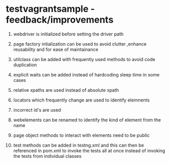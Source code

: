 # testvagrantsample -feedback/improvements
1. webdriver is initialized before setting the driver path

2. page factory intialization can be used to avoid clutter ,enhance reusability and for ease of maintainance

3. utilclass can be added with frequently used methods to avoid code duplication

4. explicit waits can be added instead of hardcoding sleep time in some cases

5. relative xpaths are used instead of absolute xpath

6. locators which frequently change are used to identify elemnents

7. incorrect id's are used 

8. webelements can be renamed to identify the kind of element from the name

9. page object methods to interact with elements need to be public 

10. test methods can be added in testng.xml and this can then be referenced in pom.xml to invoke the tests all at once instead of invoking the tests from individual classes



